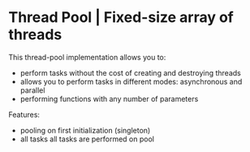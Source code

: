 # Thread Pool | Fixed-size array of threads

This thread-pool implementation allows you to:
- perform tasks without the cost of creating and destroying threads
- allows you to perform tasks in different modes: asynchronous and parallel
- performing functions with any number of parameters

Features:
- pooling on first initialization (singleton)
- all tasks all tasks are performed on pool
